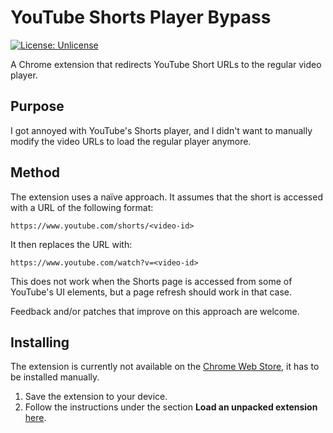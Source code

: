 # YouTube Shorts Player Bypass

[![License: Unlicense](https://img.shields.io/badge/license-Unlicense-blue.svg)](http://unlicense.org/)

A Chrome extension that redirects YouTube Short URLs to the regular video player.

## Purpose

I got annoyed with YouTube's Shorts player, and I didn't want to manually modify the video URLs to load the regular player anymore.

## Method

The extension uses a naïve approach. It assumes that the short is accessed with a URL of the following format:

```
https://www.youtube.com/shorts/<video-id>
```

It then replaces the URL with:

```
https://www.youtube.com/watch?v=<video-id>
```

This does not work when the Shorts page is accessed from some of YouTube's UI elements, but a page refresh should work in that case.

Feedback and/or patches that improve on this approach are welcome.

## Installing

The extension is currently not available on the [Chrome Web Store](https://chromewebstore.google.com/), it has to be installed manually.

1. Save the extension to your device.
2. Follow the instructions under the section **Load an unpacked extension** [here](https://developer.chrome.com/docs/extensions/get-started/tutorial/hello-world).